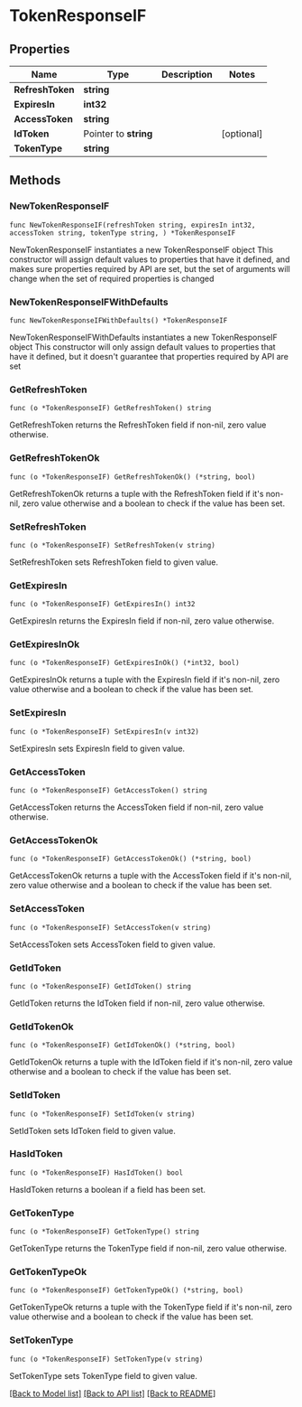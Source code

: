 # TokenResponseIF

## Properties

Name | Type | Description | Notes
------------ | ------------- | ------------- | -------------
**RefreshToken** | **string** |  | 
**ExpiresIn** | **int32** |  | 
**AccessToken** | **string** |  | 
**IdToken** | Pointer to **string** |  | [optional] 
**TokenType** | **string** |  | 

## Methods

### NewTokenResponseIF

`func NewTokenResponseIF(refreshToken string, expiresIn int32, accessToken string, tokenType string, ) *TokenResponseIF`

NewTokenResponseIF instantiates a new TokenResponseIF object
This constructor will assign default values to properties that have it defined,
and makes sure properties required by API are set, but the set of arguments
will change when the set of required properties is changed

### NewTokenResponseIFWithDefaults

`func NewTokenResponseIFWithDefaults() *TokenResponseIF`

NewTokenResponseIFWithDefaults instantiates a new TokenResponseIF object
This constructor will only assign default values to properties that have it defined,
but it doesn't guarantee that properties required by API are set

### GetRefreshToken

`func (o *TokenResponseIF) GetRefreshToken() string`

GetRefreshToken returns the RefreshToken field if non-nil, zero value otherwise.

### GetRefreshTokenOk

`func (o *TokenResponseIF) GetRefreshTokenOk() (*string, bool)`

GetRefreshTokenOk returns a tuple with the RefreshToken field if it's non-nil, zero value otherwise
and a boolean to check if the value has been set.

### SetRefreshToken

`func (o *TokenResponseIF) SetRefreshToken(v string)`

SetRefreshToken sets RefreshToken field to given value.


### GetExpiresIn

`func (o *TokenResponseIF) GetExpiresIn() int32`

GetExpiresIn returns the ExpiresIn field if non-nil, zero value otherwise.

### GetExpiresInOk

`func (o *TokenResponseIF) GetExpiresInOk() (*int32, bool)`

GetExpiresInOk returns a tuple with the ExpiresIn field if it's non-nil, zero value otherwise
and a boolean to check if the value has been set.

### SetExpiresIn

`func (o *TokenResponseIF) SetExpiresIn(v int32)`

SetExpiresIn sets ExpiresIn field to given value.


### GetAccessToken

`func (o *TokenResponseIF) GetAccessToken() string`

GetAccessToken returns the AccessToken field if non-nil, zero value otherwise.

### GetAccessTokenOk

`func (o *TokenResponseIF) GetAccessTokenOk() (*string, bool)`

GetAccessTokenOk returns a tuple with the AccessToken field if it's non-nil, zero value otherwise
and a boolean to check if the value has been set.

### SetAccessToken

`func (o *TokenResponseIF) SetAccessToken(v string)`

SetAccessToken sets AccessToken field to given value.


### GetIdToken

`func (o *TokenResponseIF) GetIdToken() string`

GetIdToken returns the IdToken field if non-nil, zero value otherwise.

### GetIdTokenOk

`func (o *TokenResponseIF) GetIdTokenOk() (*string, bool)`

GetIdTokenOk returns a tuple with the IdToken field if it's non-nil, zero value otherwise
and a boolean to check if the value has been set.

### SetIdToken

`func (o *TokenResponseIF) SetIdToken(v string)`

SetIdToken sets IdToken field to given value.

### HasIdToken

`func (o *TokenResponseIF) HasIdToken() bool`

HasIdToken returns a boolean if a field has been set.

### GetTokenType

`func (o *TokenResponseIF) GetTokenType() string`

GetTokenType returns the TokenType field if non-nil, zero value otherwise.

### GetTokenTypeOk

`func (o *TokenResponseIF) GetTokenTypeOk() (*string, bool)`

GetTokenTypeOk returns a tuple with the TokenType field if it's non-nil, zero value otherwise
and a boolean to check if the value has been set.

### SetTokenType

`func (o *TokenResponseIF) SetTokenType(v string)`

SetTokenType sets TokenType field to given value.



[[Back to Model list]](../README.md#documentation-for-models) [[Back to API list]](../README.md#documentation-for-api-endpoints) [[Back to README]](../README.md)


